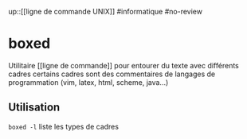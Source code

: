 up::[[ligne de commande UNIX]]
#informatique #no-review 
# boxed
Utilitaire [[ligne de commande]]
pour entourer du texte avec différents cadres
certains cadres sont des commentaires de langages de programmation (vim, latex, html, scheme, java...)

## Utilisation

`boxed -l` liste les types de cadres
